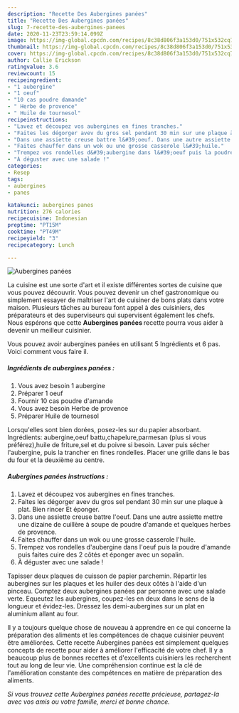 ```yaml
---
description: "Recette Des Aubergines panées"
title: "Recette Des Aubergines panées"
slug: 7-recette-des-aubergines-panees
date: 2020-11-23T23:59:14.099Z
image: https://img-global.cpcdn.com/recipes/8c38d806f3a153d0/751x532cq70/aubergines-panees-photo-principale-de-la-recette.jpg
thumbnail: https://img-global.cpcdn.com/recipes/8c38d806f3a153d0/751x532cq70/aubergines-panees-photo-principale-de-la-recette.jpg
cover: https://img-global.cpcdn.com/recipes/8c38d806f3a153d0/751x532cq70/aubergines-panees-photo-principale-de-la-recette.jpg
author: Callie Erickson
ratingvalue: 3.6
reviewcount: 15
recipeingredient:
- "1 aubergine"
- "1 oeuf"
- "10 cas poudre damande"
- " Herbe de provence"
- " Huile de tournesol"
recipeinstructions:
- "Lavez et découpez vos aubergines en fines tranches."
- "Faites les dégorger avev du gros sel pendant 30 min sur une plaque à plat. Bien rincer Et éponger."
- "Dans une assiette creuse battre l&#39;oeuf. Dans une autre assiette mettre une dizaine de cuillère à soupe de poudre d&#39;amande et quelques herbes de provence."
- "Faites chauffer dans un wok ou une grosse casserole l&#39;huile."
- "Trempez vos rondelles d&#39;aubergine dans l&#39;oeuf puis la poudre d&#39;amande puis faites cuire des 2 côtés et éponger avec un sopalin."
- "À déguster avec une salade !"
categories:
- Resep
tags:
- aubergines
- panes

katakunci: aubergines panes 
nutrition: 276 calories
recipecuisine: Indonesian
preptime: "PT15M"
cooktime: "PT49M"
recipeyield: "3"
recipecategory: Lunch

---
```



![Aubergines panées](https://img-global.cpcdn.com/recipes/8c38d806f3a153d0/751x532cq70/aubergines-panees-photo-principale-de-la-recette.jpg)

La cuisine est une sorte d'art et il existe différentes sortes de cuisine que vous pouvez découvrir. Vous pouvez devenir un chef gastronomique ou simplement essayer de maîtriser l'art de cuisiner de bons plats dans votre maison. Plusieurs tâches au bureau font appel à des cuisiniers, des préparateurs et des superviseurs qui supervisent également les chefs. Nous espérons que cette <strong> Aubergines panées </strong> recette pourra vous aider à devenir un meilleur cuisinier.

<!--inarticleads1-->

Vous pouvez avoir aubergines panées en utilisant 5 Ingrédients et 6 pas. Voici comment vous faire il.

##### Ingrédients de aubergines panées :

1. Vous avez besoin 1 aubergine
1. Préparer 1 oeuf
1. Fournir 10 cas poudre d&#39;amande
1. Vous avez besoin  Herbe de provence
1. Préparer  Huile de tournesol


Lorsqu&#39;elles sont bien dorées, posez-les sur du papier absorbant. Ingrédients: aubergine,oeuf battu,chapelure,parmesan (plus si vous préférez),huile de friture,sel et du poivre si besoin. Laver puis sécher l&#39;aubergine, puis la trancher en fines rondelles. Placer une grille dans le bas du four et la deuxième au centre. 

<!--inarticleads2-->

##### Aubergines panées instructions :

1. Lavez et découpez vos aubergines en fines tranches.
1. Faites les dégorger avev du gros sel pendant 30 min sur une plaque à plat. Bien rincer Et éponger.
1. Dans une assiette creuse battre l&#39;oeuf. Dans une autre assiette mettre une dizaine de cuillère à soupe de poudre d&#39;amande et quelques herbes de provence.
1. Faites chauffer dans un wok ou une grosse casserole l&#39;huile.
1. Trempez vos rondelles d&#39;aubergine dans l&#39;oeuf puis la poudre d&#39;amande puis faites cuire des 2 côtés et éponger avec un sopalin.
1. À déguster avec une salade !


Tapisser deux plaques de cuisson de papier parchemin. Répartir les aubergines sur les plaques et les huiler des deux côtés à l&#39;aide d&#39;un pinceau. Comptez deux aubergines panées par personne avec une salade verte. Equeutez les aubergines, coupez-les en deux dans le sens de la longueur et évidez-les. Dressez les demi-aubergines sur un plat en aluminium allant au four. 

<!--inarticleads1-->

<p>
Il y a toujours quelque chose de nouveau à apprendre en ce qui concerne la préparation des aliments et les compétences de chaque cuisinier peuvent être améliorées. Cette recette Aubergines panées est simplement quelques concepts de recette pour aider à améliorer l'efficacité de votre chef. Il y a beaucoup plus de bonnes recettes et d'excellents cuisiniers les recherchent tout au long de leur vie. Une compréhension continue est la clé de l'amélioration constante des compétences en matière de préparation des aliments.
</p>

<p>
<i>Si vous trouvez cette Aubergines panées recette précieuse, partagez-la avec vos amis ou votre famille, merci et bonne chance.</i>
</p>
